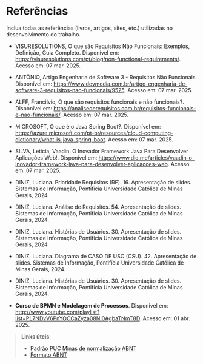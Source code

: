 # Referências

Inclua todas as referências (livros, artigos, sites, etc.) utilizadas no desenvolvimento do trabalho.

- VISURESOLUTIONS, O que são Requisitos Não Funcionais: Exemplos, Definição, Guia Completo. Disponível em: https://visuresolutions.com/pt/blog/non-functional-requirements/. Acesso em: 07 mar. 2025.

 - ANTÔNIO, Artigo Engenharia de Software 3 - Requisitos Não Funcionais. Disponível em: https://www.devmedia.com.br/artigo-engenharia-de-software-3-requisitos-nao-funcionais/9525. Acesso em: 07 mar. 2025.


- ALFF, Francilvio, O que são requisitos funcionais e não funcionais?. Disponível em: https://analisederequisitos.com.br/requisitos-funcionais-e-nao-funcionais/. Acesso em: 07 mar. 2025.

- MICROSOFT, O que é o Java Spring Boot?. Disponível em: https://azure.microsoft.com/pt-br/resources/cloud-computing-dictionary/what-is-java-spring-boot. Acesso em: 07 mar. 2025.
- SILVA, Leticia, Vaadin: O Inovador Framework Java Para Desenvolver Aplicações Web!. Disponível em: https://www.dio.me/articles/vaadin-o-inovador-framework-java-para-desenvolver-aplicacoes-web. Acesso em: 07 mar. 2025.

- DINIZ, Luciana. Prioridade Requisitos (RF). 16. Apresentação de slides. Sistemas de Informação, Pontificia Universidade Católica de Minas Gerais, 2024.

- DINIZ, Luciana. Análise de Requisitos. 54. Apresentação de slides. Sistemas de Informação, Pontificia Universidade Católica de Minas Gerais, 2024.

- DINIZ, Luciana. Histórias de Usuários. 30. Apresentação de slides. Sistemas de Informação, Pontificia Universidade Católica de Minas Gerais, 2024.
  
- DINIZ, Luciana. Diagrama de CASO DE USO (CSU). 42. Apresentação de slides. Sistemas de Informação, Pontifícia Universidade Católica de Minas Gerais, 2024.

- DINIZ, Luciana. Histórias de Usuários. 30. Apresentação de slides. Sistemas de Informação, Pontifícia Universidade Católica de Minas Gerais, 2024.
-  **Curso de BPMN e Modelagem de Processos**. Disponível em: <http://www.youtube.com/playlist?list=PL7NDvV6PnYOCCaZyza08NI0AgbaTNmT8D>. Acesso em: 01 abr. 2025. 

> **Links úteis**:
> - [Padrão PUC Minas de normalização ABNT](http://portal.pucminas.br/biblioteca/documentos/GUIA-COMPLETO-ABNT-Elaborar-formatar-trabalho-cientificoNOVO.pdf)
> - [Formato ABNT](https://www.normastecnicas.com/abnt/)
